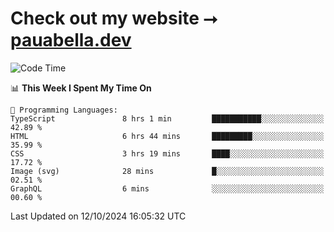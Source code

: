 # Check out my website ⭢ [pauabella.dev](https://pauabella.dev)

<!--START_SECTION:waka-->
![Code Time](http://img.shields.io/badge/Code%20Time-3%2C791%20hrs%2026%20mins-blue)

📊 **This Week I Spent My Time On** 

```text
💬 Programming Languages: 
TypeScript               8 hrs 1 min         ███████████░░░░░░░░░░░░░░   42.89 % 
HTML                     6 hrs 44 mins       █████████░░░░░░░░░░░░░░░░   35.99 % 
CSS                      3 hrs 19 mins       ████░░░░░░░░░░░░░░░░░░░░░   17.72 % 
Image (svg)              28 mins             █░░░░░░░░░░░░░░░░░░░░░░░░   02.51 % 
GraphQL                  6 mins              ░░░░░░░░░░░░░░░░░░░░░░░░░   00.60 % 
```


 Last Updated on 12/10/2024 16:05:32 UTC
<!--END_SECTION:waka-->
